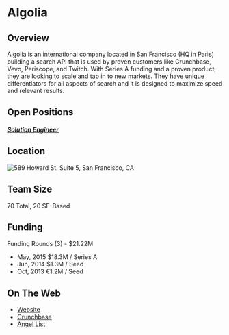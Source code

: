 # Algolia
## Overview
Algolia is an international company located in San Francisco (HQ in Paris) building a search API that is used by proven customers like Crunchbase, Vevo, Periscope, and Twitch. With Series A funding and a proven product, they are looking to scale and tap in to new markets. They have unique differentiators for all aspects of search and it is designed to maximize speed and relevant results.

## Open Positions
##### [Solution Engineer](solutions-engineer.md)

## Location
![589 Howard St. Suite 5, San Francisco, CA](https://maps.googleapis.com/maps/api/staticmap?center=589+Howard+St.+Suite+5,+San+Francisco,+CA&zoom=13&scale=false&size=600x300&maptype=roadmap&format=png&visual_refresh=true&markers=size:mid%7Ccolor:0xff0000%7Clabel:%7C589+Howard+st.+San+Francisco,+Ca)  

## Team Size
70 Total, 20 SF-Based

## Funding
Funding Rounds (3) - $21.22M
+ May, 2015	$18.3M / Series A
+ Jun, 2014	$1.3M / Seed
+ Oct, 2013	€1.2M / Seed

## On The Web
+ [Website](https://www.algolia.com/)
+ [Crunchbase](https://www.crunchbase.com/organization/algolia#/entity)
+ [Angel List](https://angel.co/algolia)
